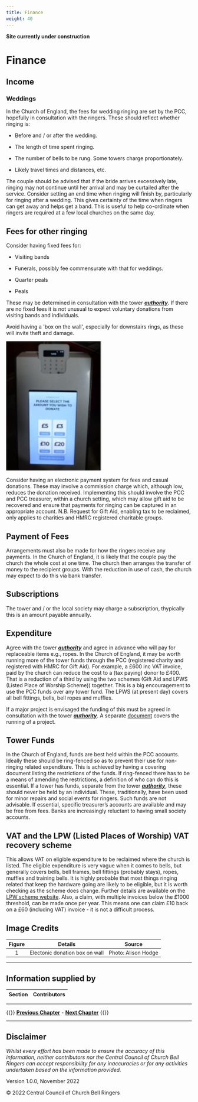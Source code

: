 ```yaml
---
title: Finance
weight: 40
---
```


**Site currently under construction**

# Finance

## Income  

### Weddings 

In the Church of England, the fees for wedding ringing are set by the PCC, hopefully in consultation with the ringers. These should reflect whether ringing is: 

- Before and / or after the wedding. 

- The length of time spent ringing. 

- The number of bells to be rung. Some towers charge proportionately.

- Likely travel times and distances, etc. 

The couple should be advised that if the bride arrives excessively late, ringing may not continue until her arrival and may be curtailed after the service. Consider setting an end time when ringing will finish by, particularly for ringing after a wedding. This gives certainty of the time when ringers can get away and helps get a band. This is useful to help co-ordinate when ringers are required at a few local churches on the same day. 

## Fees for other ringing 

Consider having fixed fees for: 

- Visiting bands

- Funerals, possibly fee commensurate with that for weddings.

- Quarter peals 

- Peals 

These may be determined in consultation with the tower ***[authority](../170-glossary/#authority)***. If there are no fixed fees it is not unusual to expect voluntary donations from visiting bands and individuals.

Avoid having a 'box on the wall', especially for downstairs rings, as these will invite theft and damage. 

![Electronic donation](donate_350.jpg)

Consider having an electronic payment system for fees and casual donations. These may involve a commission charge which, although low, reduces the donation received. Implementing this should involve the PCC and PCC treasurer, within a church setting, which may allow gift aid to be recovered and ensure that payments for ringing can be captured in an appropriate account. N.B. Request for Gift Aid, enabling tax to be reclaimed, only applies to charities and HMRC registered charitable groups.

## Payment of Fees 

Arrangements must also be made for how the ringers receive any payments. In the Church of England, it is likely that the couple pay the church the whole cost at one time. The church then arranges the transfer of money to the recipient groups. With the reduction in use of cash, the church may expect to do this via bank transfer. 

## Subscriptions

The tower and / or the local society may charge a subscription, thypically this is an amount payable annually.

## Expenditure 

Agree with the tower ***[authority](../170-glossary/#authority)*** and agree in advance who will pay for replaceable items e.g., ropes. In the Church of England, it may be worth running more of the tower funds through the PCC (registered charity and registered with HMRC for Gift Aid). For example, a £600 inc VAT invoice, paid by the church can reduce the cost to a (tax paying) donor to £400. That is a reduction of a third by using the two schemes (Gift Aid and LPWS (Listed Place of Worship Scheme)) together. This is a big encouragement to use the PCC funds over any tower fund. The LPWS (at present day) covers all bell fittings, bells, bell ropes and muffles.

If a major project is envisaged the funding of this must be agreed in consultation with the tower ***[authority](../170-glossary/#authority)***. A separate [document](https://cccbr.org.uk/major-projects/) covers the running of a project.

## Tower Funds 

In the Church of England, funds are best held within the PCC accounts. Ideally these should be ring-fenced so as to prevent their use for non-ringing related expenditure. This is achieved by having a covering document listing the restrictions of the funds. If ring-fenced there has to be a means of amending the restrictions, a definition of who can do this is essential.
If a tower has funds, separate from the tower ***[authority](../170-glossary/#authority)***, these should never be held by an individual. These, traditionally, have been used for minor repairs and social events for ringers. Such funds are not advisable.  If essential, specific treasurer’s accounts are available and may be free from fees. Banks are increasingly reluctant to having small society accounts.

## VAT and the LPW (Listed Places of Worship) VAT recovery scheme 

This allows VAT on eligible expenditure to be reclaimed where the church is listed. The eligible expenditure is very vague when it comes to bells, but generally covers bells, bell frames, bell fittings (probably stays), ropes, muffles and training bells. It is highly probable that most things ringing related that keep the hardware going are likely to be eligible, but it is worth checking as the scheme does change. Further details are available on the [LPW scheme website](http://www.lpwscheme.org.uk/). Also, a claim, with multiple invoices below the £1000 threshold, can be made once per year. This means one can claim £10 back on a £60 (including VAT) invoice - it is not a difficult process.

## Image Credits

| Figure | Details | Source |
| :---: | --- | --- |
| 1 | Electonic donation box on wall | Photo: Alison Hodge |

----

## Information supplied by 

| Section | Contributors |
| :---: | --- |

----

{{<hint info>}}
**[Previous Chapter](../030-formalities/)** - **[Next Chapter](../050-healthsafety/)**
{{</hint>}}

----

## Disclaimer
 
*Whilst every effort has been made to ensure the accuracy of this information, neither contributors nor the Central Council of Church Bell Ringers can accept responsibility for any inaccuracies or for any activities undertaken based on the information provided.*

Version 1.0.0, November 2022

© 2022 Central Council of Church Bell Ringers
